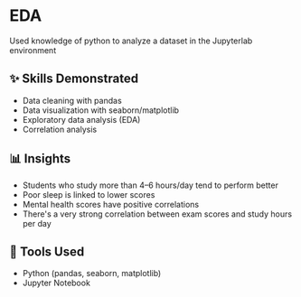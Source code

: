 # EDA
Used knowledge of python to analyze a dataset in the Jupyterlab environment
## ✨ Skills Demonstrated
- Data cleaning with pandas
- Data visualization with seaborn/matplotlib
- Exploratory data analysis (EDA)
- Correlation analysis

## 📊 Insights
- Students who study more than 4–6 hours/day tend to perform better
- Poor sleep is linked to lower scores
- Mental health scores have positive correlations
- There's a very strong correlation between exam scores and study hours per day

## 🔧 Tools Used
- Python (pandas, seaborn, matplotlib)
- Jupyter Notebook
